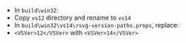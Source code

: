  * In `build\win32`:
  * Copy `vs12` directory and rename to `vs14`
 * In `build\win32\vs14\rsvg-version-paths.props`, replace:
  * `<VSVer>12</VSVer>` with
    `<VSVer>14</VSVer>`
